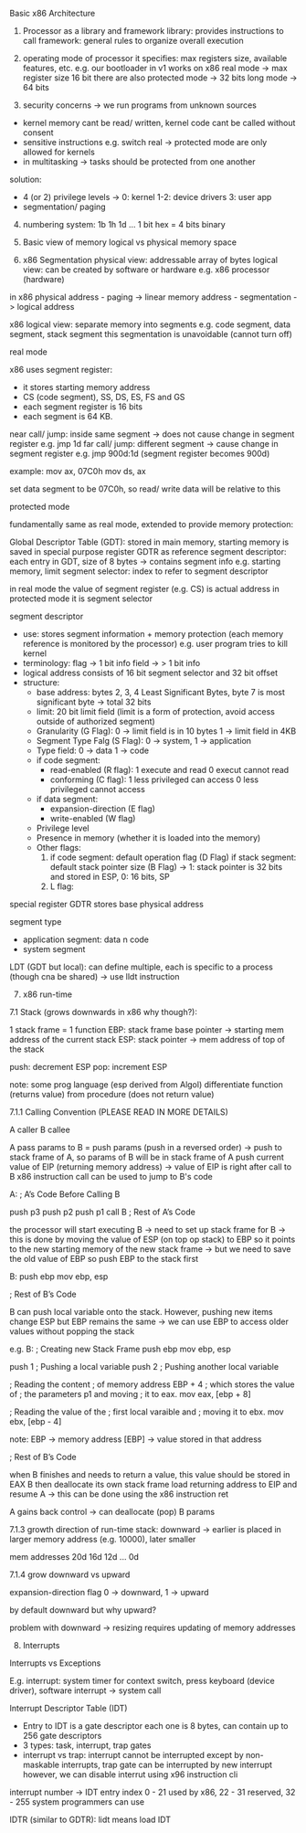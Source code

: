 Basic x86 Architecture

1. Processor as a library and framework
library: provides instructions to call
framework: general rules to organize overall execution

2. operating mode of processor
it specifies: max registers size, available features, etc.
e.g. 
our bootloader in v1 works on x86 real mode -> max register size 16 bit
there are also protected mode -> 32 bits
long mode -> 64 bits

3. security concerns -> we run programs from unknown sources
- kernel memory cant be read/ written, kernel code cant be called without consent
- sensitive instructions e.g. switch real -> protected mode are only allowed for kernels
- in multitasking -> tasks should be protected from one another

solution: 
- 4 (or 2) privilege levels -> 0: kernel 1-2: device drivers 3: user app
- segmentation/ paging

4. numbering system: 1b 1h 1d ...
1 bit hex = 4 bits binary

5. Basic view of memory
logical vs physical memory space

6. x86 Segmentation
physical view: addressable array of bytes
logical view: can be created by software or hardware e.g. x86 processor (hardware)

in x86 physical address - paging -> linear memory address - segmentation -> logical address

x86 logical view: separate memory into segments e.g. code segment, data segment, stack segment
this segmentation is unavoidable (cannot turn off)

real mode

x86 uses segment register: 
- it stores starting memory address
- CS (code segment), SS, DS, ES, FS and GS 
- each segment register is 16 bits
- each segment is 64 KB.

near call/ jump: inside same segment -> does not cause change in segment register e.g. jmp 1d
far call/ jump: different segment -> cause change in segment register e.g. jmp 900d:1d (segment register becomes 900d)

example:
mov ax, 07C0h
mov ds, ax

set data segment to be 07C0h, so read/ write data will be relative to this

protected mode

fundamentally same as real mode, extended to provide memory protection:

Global Descriptor Table (GDT): stored in main memory, starting memory is saved in special purpose register GDTR as reference
segment descriptor: each entry in GDT, size of 8 bytes -> contains segment info e.g. starting memory, limit
segment selector: index to refer to segment descriptor

in real mode the value of segment register (e.g. CS) is actual address
in protected mode it is segment selector

segment descriptor 
- use: stores segment information + memory protection (each memory reference is monitored by the processor) e.g. user program tries to kill kernel
- terminology: flag -> 1 bit info field -> > 1 bit info
- logical address consists of 16 bit segment selector and 32 bit offset
- structure:
    - base address: bytes 2, 3, 4 Least Significant Bytes, byte 7 is most significant byte -> total 32 bits 
    - limit: 20 bit limit field (limit is a form of protection, avoid access outside of authorized segment)
    - Granularity (G Flag): 0 -> limit field is in 10 bytes 1 -> limit field in 4KB
    - Segment Type Falg (S Flag): 0 -> system, 1 -> application
    - Type field: 0 -> data 1 -> code
    - if code segment:
        - read-enabled (R flag): 1 execute and read 0 execut cannot read
        - conforming (C flag): 1 less privileged can access 0 less privileged cannot access
    - if data segment:
        - expansion-direction (E flag)
        - write-enabled (W flag)
    - Privilege level
    - Presence in memory (whether it is loaded into the memory)
    - Other flags:
        1. if code segment: default operation flag (D Flag)
           if stack segment: default stack pointer size (B Flag) -> 1: stack pointer is 32 bits and stored in ESP, 0: 16 bits, SP
        2. L flag: 

special register GDTR stores base physical address 

segment type
- application segment: data n code
- system segment

LDT (GDT but local): can define multiple, each is specific to a process (though cna be shared) -> use lldt instruction

7. x86 run-time 

7.1 Stack (grows downwards in x86 why though?):

1 stack frame = 1 function
EBP: stack frame base pointer -> starting mem address of the current stack
ESP: stack pointer -> mem address of top of the stack

push: decrement ESP 
pop: increment ESP

note: some prog language (esp derived from Algol) differentiate function (returns value) from procedure (does not return value)

7.1.1 Calling Convention (PLEASE READ IN MORE DETAILS)

A caller B callee

A pass params to B = push params (push in a reversed order) -> push to stack frame of A, so params of B will be in stack frame of A
push current value of EIP (returning memory address) -> value of EIP is right after call to B
x86 instruction call can be used to jump to B's code

A:
; A’s Code Before Calling B

push p3
push p2
push p1
call B
; Rest of A’s Code

the processor will start executing B -> need to set up stack frame for B -> this is done by moving the value of ESP (on top op stack) to EBP so it points to the new starting memory of the new stack frame -> but we need to save the old value of EBP so push EBP to the stack first

B:
push ebp
mov ebp, esp

; Rest of B’s Code

B can push local variable onto the stack. However, pushing new items change ESP but EBP remains the same -> we can use EBP to access older values without popping the stack

e.g.
B:
; Creating new Stack Frame
push ebp
mov ebp, esp

push 1 ; Pushing a local variable
push 2 ; Pushing another local variable

; Reading the content
; of memory address EBP + 4
; which stores the value of
; the parameters p1 and moving
; it to eax.
mov eax, [ebp + 8]

; Reading the value of the
; first local varaible and
; moving it to ebx.
mov ebx, [ebp - 4]

note: EBP -> memory address [EBP] -> value stored in that address

; Rest of B’s Code

when B finishes and needs to return a value, this value should be stored in EAX
B then deallocate its own stack frame
load returning address to EIP and resume A -> this can be done using the x86 instruction ret

A gains back control -> can deallocate (pop) B params

7.1.3 growth direction of run-time stack: downward -> earlier is placed in larger memory address (e.g. 10000), later smaller

mem addresses
20d
16d
12d
...
0d

7.1.4 grow downward vs upward
 
expansion-direction flag 0 -> downward, 1 -> upward

by default downward but why upward?

problem with downward -> resizing requires updating of memory addresses 

8. Interrupts

Interrupts vs Exceptions

E.g. interrupt: system timer for context switch, press keyboard (device driver), software interrupt -> system call

Interrupt Descriptor Table (IDT) 
- Entry to IDT is a gate descriptor each one is 8 bytes, can contain up to 256 gate descriptors
- 3 types: task, interrupt, trap gates
- interrupt vs trap: interrupt cannot be interrupted except by non-maskable interrupts, trap gate can be interrupted by new interrupt
however, we can disable interrut using x96 instruction cli

interrupt number -> IDT entry index 0 - 21 used by x86, 22 - 31 reserved, 32 - 255 system programmers can use

IDTR (similar to GDTR): lidt means load IDT